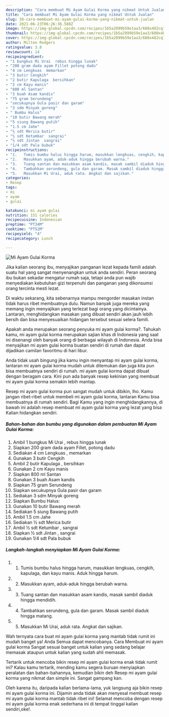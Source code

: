 ```yaml
---
description: "Cara membuat Mi Ayam Gulai Korma yang nikmat Untuk Jualan"
title: "Cara membuat Mi Ayam Gulai Korma yang nikmat Untuk Jualan"
slug: 38-cara-membuat-mi-ayam-gulai-korma-yang-nikmat-untuk-jualan
date: 2021-06-23T06:26:36.588Z
image: https://img-global.cpcdn.com/recipes/1b5a2899b59e1aa3/680x482cq70/mi-ayam-gulai-korma-foto-resep-utama.jpg
thumbnail: https://img-global.cpcdn.com/recipes/1b5a2899b59e1aa3/680x482cq70/mi-ayam-gulai-korma-foto-resep-utama.jpg
cover: https://img-global.cpcdn.com/recipes/1b5a2899b59e1aa3/680x482cq70/mi-ayam-gulai-korma-foto-resep-utama.jpg
author: Milton Rodgers
ratingvalue: 3.8
reviewcount: 14
recipeingredient:
- "1 bungkus Mi Urai  rebus hingga lunak"
- "200 gram dada ayam Fillet potong dadu"
- "4 cm Lengkuas  memarkan"
- "3 butir Cengkih"
- "2 butir Kapulaga  bersihkan"
- "2 cm Kayu manis"
- "800 ml Santan"
- "3 buah Asam kandis"
- "75 gram Serundeng"
- "secukupnya Gula pasir dan garam"
- "3 sdm Minyak goreng"
- " Bumbu Halus"
- "10 butir Bawang merah"
- "5 siung Bawang putih"
- "1.5 cm Jahe"
- "½ sdt Merica butir"
- "½ sdt Ketumbar  sangrai"
- "½ sdt Jintan  sangrai"
- "1/4 sdt Pala bubuk"
recipeinstructions:
- "1.	Tumis bumbu halus hingga harum, masukkan lengkuas, cengkih, kapulaga, dan kayu manis. Aduk hingga harum."
- "2.	Masukkan ayam, aduk-aduk hingga berubah warna."
- "3.	Tuang santan dan masukkan asam kandis, masak sambil diaduk hingga mendidih."
- "4.	Tambahkan serundeng, gula dan garam. Masak sambil diaduk hingga matang."
- "5.	Masukkan Mi Urai, aduk rata. Angkat dan sajikan."
categories:
- Resep
tags:
- mi
- ayam
- gulai

katakunci: mi ayam gulai 
nutrition: 151 calories
recipecuisine: Indonesian
preptime: "PT34M"
cooktime: "PT52M"
recipeyield: "4"
recipecategory: Lunch

---
```



![Mi Ayam Gulai Korma](https://img-global.cpcdn.com/recipes/1b5a2899b59e1aa3/680x482cq70/mi-ayam-gulai-korma-foto-resep-utama.jpg)

Jika kalian seorang ibu, menyajikan panganan lezat kepada famili adalah suatu hal yang sangat menyenangkan untuk anda sendiri. Peran seorang ibu bukan sekadar mengatur rumah saja, tetapi anda pun wajib menyediakan kebutuhan gizi terpenuhi dan panganan yang dikonsumsi orang tercinta mesti lezat.

Di waktu  sekarang, kita sebenarnya mampu mengorder masakan instan tidak harus ribet membuatnya dulu. Namun banyak juga mereka yang memang ingin menyajikan yang terlezat bagi orang yang dicintainya. Lantaran, menghidangkan masakan yang dibuat sendiri akan jauh lebih bersih dan bisa menyesuaikan hidangan tersebut sesuai selera famili. 



Apakah anda merupakan seorang penyuka mi ayam gulai korma?. Tahukah kamu, mi ayam gulai korma merupakan sajian khas di Indonesia yang saat ini disenangi oleh banyak orang di berbagai wilayah di Indonesia. Anda bisa menyajikan mi ayam gulai korma buatan sendiri di rumah dan dapat dijadikan camilan favoritmu di hari libur.

Anda tidak usah bingung jika kamu ingin menyantap mi ayam gulai korma, lantaran mi ayam gulai korma mudah untuk ditemukan dan juga kita pun bisa membuatnya sendiri di rumah. mi ayam gulai korma dapat dibuat dengan beragam cara. Kini pun ada banyak resep kekinian yang membuat mi ayam gulai korma semakin lebih mantap.

Resep mi ayam gulai korma pun sangat mudah untuk dibikin, lho. Kamu jangan ribet-ribet untuk membeli mi ayam gulai korma, lantaran Kamu bisa membuatnya di rumah sendiri. Bagi Kamu yang ingin menghidangkannya, di bawah ini adalah resep membuat mi ayam gulai korma yang lezat yang bisa Kalian hidangkan sendiri.

<!--inarticleads1-->

##### Bahan-bahan dan bumbu yang digunakan dalam pembuatan Mi Ayam Gulai Korma:

1. Ambil 1 bungkus Mi Urai , rebus hingga lunak
1. Siapkan 200 gram dada ayam Fillet, potong dadu
1. Sediakan 4 cm Lengkuas , memarkan
1. Gunakan 3 butir Cengkih
1. Ambil 2 butir Kapulaga , bersihkan
1. Gunakan 2 cm Kayu manis
1. Siapkan 800 ml Santan
1. Gunakan 3 buah Asam kandis
1. Siapkan 75 gram Serundeng
1. Siapkan secukupnya Gula pasir dan garam
1. Sediakan 3 sdm Minyak goreng
1. Siapkan  Bumbu Halus:
1. Gunakan 10 butir Bawang merah
1. Sediakan 5 siung Bawang putih
1. Ambil 1.5 cm Jahe
1. Sediakan ½ sdt Merica butir
1. Ambil ½ sdt Ketumbar , sangrai
1. Siapkan ½ sdt Jintan , sangrai
1. Gunakan 1/4 sdt Pala bubuk




<!--inarticleads2-->

##### Langkah-langkah menyiapkan Mi Ayam Gulai Korma:

1. 1.	Tumis bumbu halus hingga harum, masukkan lengkuas, cengkih, kapulaga, dan kayu manis. Aduk hingga harum.
1. 2.	Masukkan ayam, aduk-aduk hingga berubah warna.
1. 3.	Tuang santan dan masukkan asam kandis, masak sambil diaduk hingga mendidih.
1. 4.	Tambahkan serundeng, gula dan garam. Masak sambil diaduk hingga matang.
1. 5.	Masukkan Mi Urai, aduk rata. Angkat dan sajikan.




Wah ternyata cara buat mi ayam gulai korma yang mantab tidak rumit ini mudah banget ya! Anda Semua dapat mencobanya. Cara Membuat mi ayam gulai korma Sangat sesuai banget untuk kalian yang sedang belajar memasak ataupun untuk kalian yang sudah ahli memasak.

Tertarik untuk mencoba bikin resep mi ayam gulai korma enak tidak rumit ini? Kalau kamu tertarik, mending kamu segera buruan menyiapkan peralatan dan bahan-bahannya, kemudian bikin deh Resep mi ayam gulai korma yang nikmat dan simple ini. Sangat gampang kan. 

Oleh karena itu, daripada kalian berlama-lama, yuk langsung aja bikin resep mi ayam gulai korma ini. Dijamin anda tiidak akan menyesal membuat resep mi ayam gulai korma mantab tidak ribet ini! Selamat mencoba dengan resep mi ayam gulai korma enak sederhana ini di tempat tinggal kalian sendiri,oke!.

